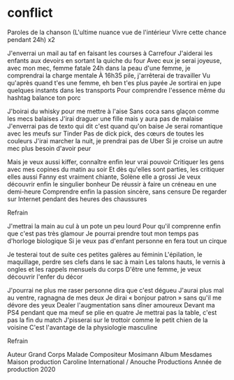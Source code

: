 # conflict
Paroles de la chanson
(L'ultime nuance vue de l'intérieur
Vivre cette chance pendant 24h) x2

J'enverrai un mail au taf en faisant les courses à Carrefour
J'aiderai les enfants aux devoirs en sortant la quiche du four
Avec eux je serai joyeuse, avec mon mec, femme fatale
24h dans la peau d'une femme, je comprendrai la charge mentale
À 16h35 pile, j'arrêterai de travailler
Vu qu'après quand t'es une femme, eh ben t'es plus payée
Je sortirai en jupe quelques instants dans les transports
Pour comprendre l'essence même du hashtag balance ton porc
 

J'boirai du whisky pour me mettre à l'aise
Sans coca sans glaçon comme les mecs balaises
J'irai draguer une fille mais y aura pas de malaise
J'enverrai pas de texto qui dit c'est quand qu'on baise
Je serai romantique avec les meufs sur Tinder
Pas de dick pick, des cœurs de toutes les couleurs
J'irai marcher la nuit, je prendrai pas de Uber
Si je croise un autre mec plus besoin d'avoir peur

Mais je veux aussi kiffer, connaître enfin leur vrai pouvoir
Critiquer les gens avec mes copines du matin au soir
Et dès qu'elles sont parties, les critiquer elles aussi
Fanny est vraiment chiante, Solène elle a grossi
Je veux découvrir enfin le singulier bonheur
De réussir à faire un créneau en une demi-heure
Comprendre enfin la passion sincère, sans censure
De regarder sur Internet pendant des heures des chaussures
 

Refrain

J'mettrai la main au cul à un pote un peu lourd
Pour qu'il comprenne enfin que c'est pas très glamour
Je pourrai prendre tout mon temps pas d'horloge biologique
Si je veux pas d'enfant personne en fera tout un cirque
 

Je testerai tout de suite ces petites galères au féminin
L'épilation, le maquillage, perdre ses clefs dans le sac à main
Les talons hauts, le vernis à ongles et les rappels mensuels du corps
D'être une femme, je veux découvrir l'enfer du décor

J'pourrai ne plus me raser personne dira que c'est dégueu
J'aurai plus mal au ventre, ragnagna de mes deux
Je dirai « bonjour patron » sans qu'il me dévore des yeux
Dealer l'augmentation sans dîner amoureux
Devant ma PS4 pendant que ma meuf se plie en quatre
Je mettrai pas la table, c'est pas la fin du match
J'pisserai sur le trottoir comme le petit chien de la voisine
C'est l'avantage de la physiologie masculine

Refrain

Auteur
Grand Corps Malade
Compositeur
Mosimann
Album
Mesdames
Maison production
Caroline International / Anouche Productions
Année de production
2020